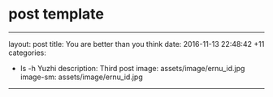 # post template
---
layout: post
title: You are better than you think
date: 2016-11-13 22:48:42 +11
categories:
  - ls -h Yuzhi
description: Third post
image: assets/image/ernu_id.jpg
image-sm: assets/image/ernu_id.jpg
---

